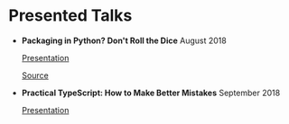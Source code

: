 # Presented Talks

* **Packaging in Python? Don't Roll the Dice** August 2018

  [Presentation](https://www.slideshare.net/ldaws/packaging-in-python-dont-roll-the-dice)

  [Source](./201808-python-packaging)
* **Practical TypeScript: How to Make Better Mistakes** September 2018

  [Presentation](https://www.slideshare.net/ldaws/practical-typescript)
